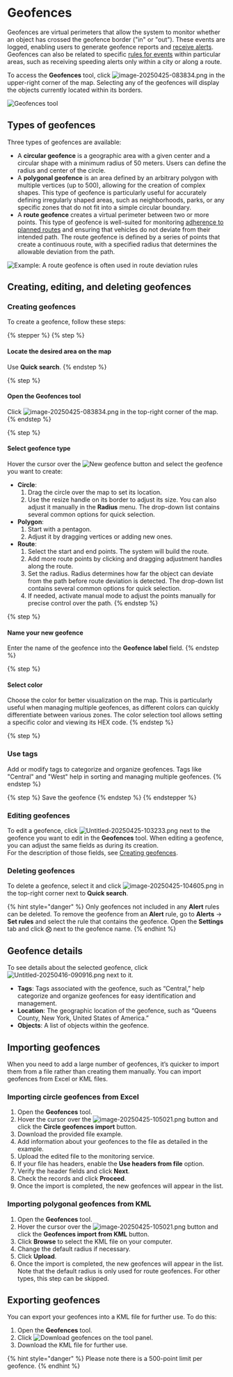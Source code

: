 # Geofences

Geofences are virtual perimeters that allow the system to monitor whether an object has crossed the geofence border ("in" or "out"). These events are logged, enabling users to generate geofence reports and [receive alerts](../../rules-and-notifications/movement-monitoring/geofence-entrance-or-exit.md). Geofences can also be related to specific [rules for events](../../rules-and-notifications/) within particular areas, such as receiving speeding alerts only within a city or along a route.

To access the **Geofences** tool, click <img src="attachments/image-20250425-083834.png" alt="image-20250425-083834.png" data-size="line"> in the upper-right corner of the map. Selecting any of the geofences will display the objects currently located within its borders.

![Geofences tool](attachments/image-20240807-002528.png)

## Types of geofences

Three types of geofences are available:

* A **circular geofence** is a geographic area with a given center and a circular shape with a minimum radius of 50 meters. Users can define the radius and center of the circle.
* A **polygonal geofence** is an area defined by an arbitrary polygon with multiple vertices (up to 500), allowing for the creation of complex shapes. This type of geofence is particularly useful for accurately defining irregularly shaped areas, such as neighborhoods, parks, or any specific zones that do not fit into a simple circular boundary.
* A **route geofence** creates a virtual perimeter between two or more points. This type of geofence is well-suited for monitoring [adherence to planned routes](../../rules-and-notifications/scheduling-and-dispatching/deviation-from-the-route.md) and ensuring that vehicles do not deviate from their intended path. The route geofence is defined by a series of points that create a continuous route, with a specified radius that determines the allowable deviation from the path.

![Example: A route geofence is often used in route deviation rules](attachments/image-20240806-235506.png)

## Creating, editing, and deleting geofences

### Creating geofences

To create a geofence, follow these steps:

{% stepper %}
{% step %}
#### Locate the desired area on the map&#x20;

Use **Quick search**.
{% endstep %}

{% step %}
#### Open the **Geofences** tool

Click <img src="attachments/image-20250425-083834.png" alt="image-20250425-083834.png" data-size="line"> in the top-right corner of the map.
{% endstep %}

{% step %}
#### Select geofence type&#x20;

Hover the cursor over the <img src="attachments/image-20250325-150554-20250425-083602.png" alt="New geofence" data-size="line"> button and select the geofence you want to create:

* **Circle**:
  1. Drag the circle over the map to set its location.
  2. Use the resize handle on its border to adjust its size. You can also adjust it manually in the **Radius** menu. The drop-down list contains several common options for quick selection.
* **Polygon**:
  1. Start with a pentagon.
  2. Adjust it by dragging vertices or adding new ones.
* **Route**:
  1. Select the start and end points. The system will build the route.
  2. Add more route points by clicking and dragging adjustment handles along the route.
  3. Set the radius. Radius determines how far the object can deviate from the path before route deviation is detected. The drop-down list contains several common options for quick selection.
  4. If needed, activate manual mode to adjust the points manually for precise control over the path.
{% endstep %}

{% step %}
#### Name your new geofence

Enter the name of the geofence into the **Geofence label** field.
{% endstep %}

{% step %}
#### Select color

Choose the color for better visualization on the map. This is particularly useful when managing multiple geofences, as different colors can quickly differentiate between various zones. The color selection tool allows setting a specific color and viewing its HEX code.
{% endstep %}

{% step %}
### Use tags

Add or modify tags to categorize and organize geofences. Tags like "Central" and "West" help in sorting and managing multiple geofences.
{% endstep %}

{% step %}
Save the geofence
{% endstep %}
{% endstepper %}

### Editing geofences

To edit a geofence, click <img src="attachments/Untitled-20250425-103233.png" alt="Untitled-20250425-103233.png" data-size="line"> next to the geofence you want to edit in the **Geofences** tool. When editing a geofence, you can adjust the same fields as during its creation.\
For the description of those fields, see [Creating geofences](geofences.md#creating-geofence).

### Deleting geofences

To delete a geofence, select it and click <img src="attachments/image-20250425-104605.png" alt="image-20250425-104605.png" data-size="line"> in the top-right corner next to **Quick search**.

{% hint style="danger" %}
Only geofences not included in any **Alert** rules can be deleted. To remove the geofence from an **Alert** rule, go to **Alerts** → **Set rules** and select the rule that contains the geofence. Open the **Settings** tab and click ⨂ next to the geofence name.
{% endhint %}

## Geofence details

To see details about the selected geofence, click <img src="attachments/Untitled-20250416-090916.png" alt="Untitled-20250416-090916.png" data-size="line"> next to it.

* **Tags**: Tags associated with the geofence, such as “Central,” help categorize and organize geofences for easy identification and management.
* **Location**: The geographic location of the geofence, such as “Queens County, New York, United States of America.”
* **Objects**: A list of objects within the geofence.

## Importing geofences

When you need to add a large number of geofences, it’s quicker to import them from a file rather than creating them manually. You can import geofences from Excel or KML files.

### Importing circle geofences from Excel

1. Open the **Geofences** tool.
2. Hover the cursor over the ![image-20250425-105021.png](attachments/image-20250425-105021.png) button and click the **Circle geofences import** button.
3. Download the provided file example.
4. Add information about your geofences to the file as detailed in the example.
5. Upload the edited file to the monitoring service.
6. If your file has headers, enable the **Use headers from file** option.
7. Verify the header fields and click **Next**.
8. Check the records and click **Proceed**.
9. Once the import is completed, the new geofences will appear in the list.

### Importing polygonal geofences from KML

1. Open the **Geofences** tool.
2. Hover the cursor over the ![image-20250425-105021.png](attachments/image-20250425-105021.png) button and click the **Geofences import from KML** button.
3. Click **Browse** to select the KML file on your computer.
4. Change the default radius if necessary.
5. Click **Upload**.
6. Once the import is completed, the new geofences will appear in the list. Note that the default radius is only used for route geofences. For other types, this step can be skipped.

## Exporting geofences

You can export your geofences into a KML file for further use. To do this:

1. Open the **Geofences** tool.
2. Click ![Download geofences](attachments/image-20250425-132255.png) on the tool panel.
3. Download the KML file for further use.

{% hint style="danger" %}
Please note there is a 500-point limit per geofence.
{% endhint %}
